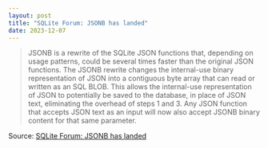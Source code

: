```yaml
---
layout: post
title: "SQLite Forum: JSONB has landed"
date: 2023-12-07
---
```


> JSONB is a rewrite of the SQLite JSON functions that, depending on usage
patterns, could be several times faster than the original JSON functions.
The JSONB rewrite changes the internal-use binary representation of JSON
into a contiguous byte array that can read or written as an SQL BLOB. This
allows the internal-use representation of JSON to potentially be saved to
the database, in place of JSON text, eliminating the overhead of steps 1
and 3. Any JSON function that accepts JSON text as an input will now also
accept JSONB binary content for that same parameter.

Source: [SQLite Forum: JSONB has landed](
https://sqlite.org/forum/forumpost/fa6f64e3dc1a5d97)

